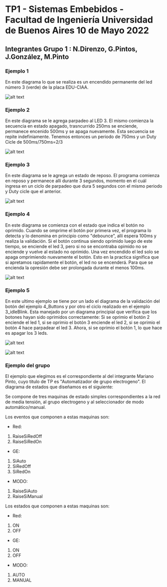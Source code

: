 # TP1 - Sistemas Embebidos - Facultad de Ingeniería Universidad de Buenos Aires 10 de Mayo 2022

## Integrantes Grupo 1 : N.Direnzo, G.Pintos, J.González, M.Pinto

### Ejemplo 1
En este diagrama lo que se realiza es un encendido permanente del led número 3 (verde) de la placa EDU-CIAA.

![alt text](https://github.com/ndirenzo/TP1/blob/main/Diagramas/Diagrama%20Ejemplo%201.PNG?raw=true)

### Ejemplo 2
En este diagrama se le agrega parpadeo al LED 3. El mismo comienza la secuencia en estado apagado, trasncurrido 250ms se enciende, permanece encenido 500ms y se apaga nuevamente. Esta secuencia se repite indefiniamente. Tenemos entonces un periodo de 750ms y un Duty Cicle de 500ms/750ms=2/3


![alt text](https://github.com/ndirenzo/TP1/blob/main/Diagramas/Diagrama%20Ejemplo%202.PNG?raw=true)

### Ejemplo 3
En este diagrama se le agrega un estado de reposo. El programa comienza en reposo y permanece allí durante 3 segundos, momento en el cuál ingresa en un ciclo de parpadeo que dura 5 segundos con el mismo periodo y Duty cicle que el anterior.

![alt text](https://github.com/ndirenzo/TP1/blob/main/Diagramas/Diagrama%20Ejemplo%203.PNG?raw=true)

### Ejemplo 4
En este diagrama se comienza con el estado que indica el botón no oprimido. Cuando se omprime el botón por primera vez, el programa lo detecta y lo denomina en principio como "debounce", allí espera 100ms y realiza la validación. Si el botón continua siendo oprimido luego de este tiempo, se enciende el led 3, pero si no se encontraba opimido no se enciende y vuelve al estado no oprimido. Una vez encendido el led solo se apaga omprimiendo nuevamente el botón. Esto en la practica significa que si apretamos rapidamente el botón, el led no se encenderá. Para que se encienda la opresión debe ser prolongada durante el menos 100ms.

![alt text](https://github.com/ndirenzo/TP1/blob/main/Diagramas/Diagrama%20Ejemplo%204.PNG?raw=true)

### Ejemplo 5
En este ultimo ejemplo se tiene por un lado el diagrama de la validación del botón del ejemplo 4_Buttons y por otro el ciclo realizado en el ejemplo 3_idleBlink. Esta manejado por un diagrama principial que verifica que los botones hayan sido oprimidos correctamente: Si se oprimio el botón 2 enciende el led 1, si se oprimio el botón 3 enciende el led 2, si se oprimio el botón 4 hace parpadear el led 3. Ahora, si se oprimio el botón 1, lo que hace es apagar los 3 leds.

![alt text](https://github.com/ndirenzo/TP1/blob/main/Diagramas/Diagrama%20Ejemplo%205a.PNG?raw=true)

![alt text](https://github.com/ndirenzo/TP1/blob/main/Diagramas/Diagrama%20Ejemplo%205b.PNG?raw=true)

### Ejemplo del grupo
El ejemplo que elegimos es el correspondiente al del integrante Mariano Pinto, cuyo titulo de TP es "Automatizador de grupo electrogeno".
El diagrama de estados que diseñamos es el siguiente: 




Se compone de tres maquinas de estado simples correspondientes a la red de media tensión, al grupo electrogeno y al seleccionador de modo automático/manual. 

Los eventos que componen a estas maquinas son:
- Red: 
1. RaiseSiRedOff
2. RaiseSiRedOn
- GE:
1. SiAuto
2. SiRedOff
3. SiRedOn
- MODO:
1. RaiseSiAuto
2. RaiseSiManual

Los estados que componen a estas maquinas son:
- Red: 
1. ON
2. OFF
- GE: 
1. ON
2. OFF
- MODO: 
1. AUTO
2. MANUAL
